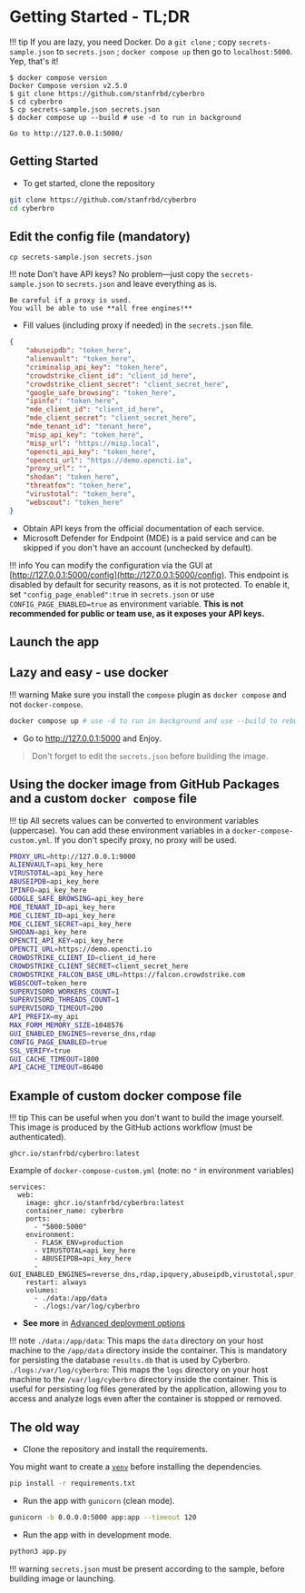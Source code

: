 # Getting Started - TL;DR

!!! tip
    If you are lazy, you need Docker.
    Do a `git clone` ; copy `secrets-sample.json` to `secrets.json` ; `docker compose up` then go to `localhost:5000`.
    Yep, that's it!

<!-- termynal -->
```console
$ docker compose version
Docker Compose version v2.5.0
$ git clone https://github.com/stanfrbd/cyberbro
$ cd cyberbro
$ cp secrets-sample.json secrets.json
$ docker compose up --build # use -d to run in background

Go to http://127.0.0.1:5000/
```

## Getting Started

* To get started, clone the repository

```bash
git clone https://github.com/stanfrbd/cyberbro
cd cyberbro
```

## Edit the config file (mandatory)

```
cp secrets-sample.json secrets.json
```

!!! note
    Don't have API keys? No problem—just copy the `secrets-sample.json` to `secrets.json` and leave everything as is.

    Be careful if a proxy is used.
    You will be able to use **all free engines!**


* Fill values (including proxy if needed) in the `secrets.json` file.

```json
{
    "abuseipdb": "token_here",
    "alienvault": "token_here",
    "criminalip_api_key": "token_here",
    "crowdstrike_client_id": "client_id_here",
    "crowdstrike_client_secret": "client_secret_here",
    "google_safe_browsing": "token_here",
    "ipinfo": "token_here",
    "mde_client_id": "client_id_here",
    "mde_client_secret": "client_secret_here",
    "mde_tenant_id": "tenant_here",
    "misp_api_key": "token_here",
    "misp_url": "https://misp.local",
    "opencti_api_key": "token_here",
    "opencti_url": "https://demo.opencti.io",
    "proxy_url": "",
    "shodan": "token_here",
    "threatfox": "token_here",
    "virustotal": "token_here",
    "webscout": "token_here"
}
```

* Obtain API keys from the official documentation of each service.
* Microsoft Defender for Endpoint (MDE) is a paid service and can be skipped if you don't have an account (unchecked by default).

!!! info
    You can modify the configuration via the GUI at [http://127.0.0.1:5000/config](http://127.0.0.1:5000/config).
    This endpoint is disabled by default for security reasons, as it is not protected.
    To enable it, set `"config_page_enabled":true` in `secrets.json` or use `CONFIG_PAGE_ENABLED=true` as environment variable.
    **This is not recommended for public or team use, as it exposes your API keys.**

## Launch the app

## Lazy and easy - use docker

!!! warning
    Make sure you install the `compose` plugin as `docker compose` and not `docker-compose`.

```bash
docker compose up # use -d to run in background and use --build to rebuild the image
```

* Go to http://127.0.0.1:5000 and Enjoy.

> Don't forget to edit the `secrets.json` before building the image.

## Using the docker image from GitHub Packages and a custom `docker compose` file

!!! tip
    All secrets values can be converted to environment variables (uppercase).
    You can add these environment variables in a `docker-compose-custom.yml`. If you don't specify proxy, no proxy will be used.

```bash
PROXY_URL=http://127.0.0.1:9000
ALIENVAULT=api_key_here
VIRUSTOTAL=api_key_here
ABUSEIPDB=api_key_here
IPINFO=api_key_here
GOOGLE_SAFE_BROWSING=api_key_here
MDE_TENANT_ID=api_key_here
MDE_CLIENT_ID=api_key_here
MDE_CLIENT_SECRET=api_key_here
SHODAN=api_key_here
OPENCTI_API_KEY=api_key_here
OPENCTI_URL=https://demo.opencti.io
CROWDSTRIKE_CLIENT_ID=client_id_here
CROWDSTRIKE_CLIENT_SECRET=client_secret_here
CROWDSTRIKE_FALCON_BASE_URL=https://falcon.crowdstrike.com
WEBSCOUT=token_here
SUPERVISORD_WORKERS_COUNT=1
SUPERVISORD_THREADS_COUNT=1
SUPERVISORD_TIMEOUT=200
API_PREFIX=my_api
MAX_FORM_MEMORY_SIZE=1048576
GUI_ENABLED_ENGINES=reverse_dns,rdap
CONFIG_PAGE_ENABLED=true
SSL_VERIFY=true
GUI_CACHE_TIMEOUT=1800
API_CACHE_TIMEOUT=86400
```

## Example of custom docker compose file

!!! tip
    This can be useful when you don't want to build the image yourself. This image is produced by the GitHub actions workflow (must be authenticated).

```
ghcr.io/stanfrbd/cyberbro:latest
```

Example of `docker-compose-custom.yml` (note: no `"` in environment variables)

```
services:
  web:
    image: ghcr.io/stanfrbd/cyberbro:latest
    container_name: cyberbro
    ports:
      - "5000:5000"
    environment:
      - FLASK_ENV=production
      - VIRUSTOTAL=api_key_here
      - ABUSEIPDB=api_key_here
      - GUI_ENABLED_ENGINES=reverse_dns,rdap,ipquery,abuseipdb,virustotal,spur,google_safe_browsing,phishtank
    restart: always
    volumes:
      - ./data:/app/data
      - ./logs:/var/log/cyberbro
```

* **See more** in [Advanced deployment options](https://docs.cyberbro.net/quick-start/Advanced-options-for-deployment)

!!! note
    `./data:/app/data`: This maps the `data` directory on your host machine to the `/app/data` directory inside the container. This is mandatory for persisting the database `results.db` that is used by Cyberbro.
    `./logs:/var/log/cyberbro`: This maps the `logs` directory on your host machine to the `/var/log/cyberbro` directory inside the container. This is useful for persisting log files generated by the application, allowing you to access and analyze logs even after the container is stopped or removed.

## The old way

* Clone the repository and install the requirements.

You might want to create a [`venv`](https://docs.python.org/3/library/venv.html) before installing the dependencies.

```bash
pip install -r requirements.txt
```

* Run the app with `gunicorn` (clean mode).

```bash
gunicorn -b 0.0.0.0:5000 app:app --timeout 120
```

* Run the app with in development mode.

```bash
python3 app.py
```

!!! warning
    `secrets.json` must be present according to the sample, before building image or launching.
